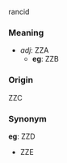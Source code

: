 rancid
### Meaning
+ _adj_: ZZA
    + __eg__: ZZB

### Origin

ZZC

### Synonym

__eg__: ZZD

+ ZZE


